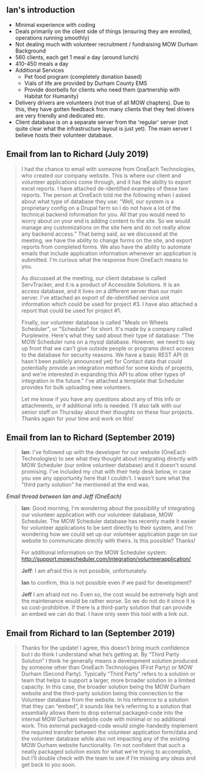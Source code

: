 ## Ian's introduction

* Minimal experience with coding
* Deals primarily on the client side of things (ensuring they are enrolled, operations running smoothly)
*  Not dealing much with volunteer recruitment / fundraising
MOW Durham Background
* 560 clients, each get 1 meal a day (around lunch)
* 410-450 meals a day
* Additional Services
  * Pet food program (completely donation based)
  * Vials of life are provided by Durham County EMS
  * Provide doorbells for clients who need them (partnership with Habitat for Humanity)
* Delivery drivers are volunteers (not true of all MOW chapters). Due to this, they have gotten feedback from many clients that they feel drivers are very friendly and dedicated etc.
* Client database is on a separate server from the 'regular' server (not quite clear what the infrastructure layout is just yet). The main server I believe hosts their volunteer database.


## Email from Ian to Richard (July 2019)
> I had the chance to email with someone from OneEach Technologies, who created our company website. This is where our client and volunteer applications come through, and it has the ability to export excel reports. I have attached de-identified examples of these two reports. The person at OneEach told me the following when I asked about what type of database they use: “Well, our system is a proprietary config on a Drupal farm so I do not have a lot of the technical backend information for you.  All that you would need to worry about on your end is adding content to the site. So we would manage any customizations on the site here and do not really allow any backend access.” That being said, as we discussed at the meeting, we have the ability to change forms on the site, and export reports from completed forms. We also have the ability to automate emails that include application information whenever an application is submitted. I'm curious what the response from OneEach means to you.
> 
>As discussed at the meeting, our client database is called ServTracker, and it is a product of Accessible Solutions. It is an access database, and it lives on a different server than our main server. I've attached an export of de-identified service unit information which could be used for project #3. I have also attached a report that could be used for project #1.
>
>Finally, our volunteer database is called "Meals on Wheels Scheduler", or "Scheduler" for short. It's made by a company called Purplewire. Here's what they said about their type of database: "The MOW Scheduler runs on a mysql database. However, we need to say up front that we can't give outside people or programs direct access to the database for security reasons. We have a basic REST API (it hasn't been publicly announced yet) for Contact data that could potentially provide an integration method for some kinds of projects, and we're interested in expanding this API to allow other types of integration in the future." I've attached a template that Scheduler provides for bulk uploading new volunteers.
>
>Let me know if you have any questions about any of this info or attachments, or if additional info is needed. I'll also talk with our senior staff on Thursday about their thoughts on these four projects.
>Thanks again for your time and work on this!


## Email from Ian to Richard (September 2019)
>**Ian**: I've followed up with the developer for our website (OneEach Technologies) to see what they thought about integrating directly with MOW Scheduler (our online volunteer database) and it doesn't sound promising. I've included my chat with their help desk below, in case you see any opportunity here that I couldn't. I wasn't sure what the "third party solution" he mentioned at the end was.

*Email thread between Ian and Jeff (OneEach)*
>**Ian**: Good morning, I'm wondering about the possibility of integrating our volunteer application with our volunteer database, MOW Scheduler. The MOW Scheduler database has recently made it easier for volunteer applications to be sent directly to their system, and I'm wondering how we could set up our volunteer application page on our website to communicate directly with theirs. Is this possible? Thanks!
>
>For additional information on the MOW Scheduler system: http://support.mowscheduler.com/integration/volunteerapplication/
>
>**Jeff**: I am afraid this is not possible, unfortunately.
>
>**Ian** to confirm, this is not possible even if we paid for development?
>
>**Jeff** I am afraid not no. Even so, the cost would be extremely high and the maintenance would be rather worse. So we do not do it since it is so cost-prohibitive. If there is a third-party solution that can provide an embed we can do that. I have only seen this tool with a link out.

## Email from Richard to Ian (September 2019)
> Thanks for the update! I agree, this doesn’t bring much confidence but I do think I understand what he’s getting at. By “Third Party Solution” I think he generally means a development solution produced by someone other than OneEach Technologies (First Party) or MOW Durham (Second Party). Typically “Third Party” refers to a solution or team that helps to support a larger, more broader solution in a limited capacity. In this case, the broader solution being the MOW Durham website and the third-party solution being this connection to the Volunteer database from the website.
> In his reference to a solution that they can “embed”, it sounds like he’s referring to a solution that essentially allows them to drop external packaged-code into the internal MOW Durham website code with minimal or no additional work. This external packaged-code would single-handedly implement the required transfer between the volunteer application form/data and the volunteer database while also not impacting any of the existing MOW Durham website functionality.
> I’m not confident that such a neatly packaged solution exists for what we’re trying to accomplish, but I’ll double check with the team to see if I’m missing any ideas and get back to you soon.

